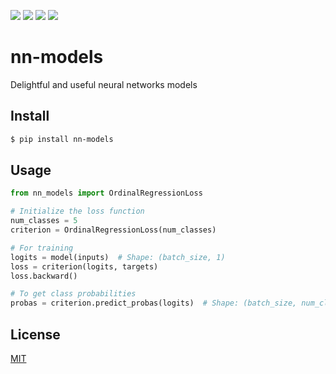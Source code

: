 [![](https://github.com/kaelzhang/nn-models/actions/workflows/python.yml/badge.svg)](https://github.com/kaelzhang/nn-models/actions/workflows/python.yml)
[![](https://codecov.io/gh/kaelzhang/nn-models/branch/master/graph/badge.svg)](https://codecov.io/gh/kaelzhang/nn-models)
[![](https://img.shields.io/pypi/v/nn-models.svg)](https://pypi.org/project/nn-models/)
[![](https://img.shields.io/pypi/l/nn-models.svg)](https://github.com/kaelzhang/nn-models)

# nn-models

Delightful and useful neural networks models

## Install

```sh
$ pip install nn-models
```

## Usage

```py
from nn_models import OrdinalRegressionLoss

# Initialize the loss function
num_classes = 5
criterion = OrdinalRegressionLoss(num_classes)

# For training
logits = model(inputs)  # Shape: (batch_size, 1)
loss = criterion(logits, targets)
loss.backward()

# To get class probabilities
probas = criterion.predict_probas(logits)  # Shape: (batch_size, num_classes)
```

## License

[MIT](LICENSE)

